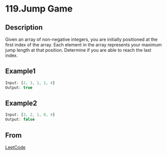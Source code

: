 # 119.Jump Game

## Description

Given an array of non-negative integers, you are initially positioned at the first index of the array.
Each element in the array represents your maximum jump length at that position.
Determine if you are able to reach the last index.

## Example1

```javascript
Input: [2, 3, 1, 1, 4]
Output: true
```

## Example2

```javascript
Input: [3, 2, 1, 0, 4]
Output: false
```

## From

[LeetCode](https://leetcode.com/problems/jump-game)
